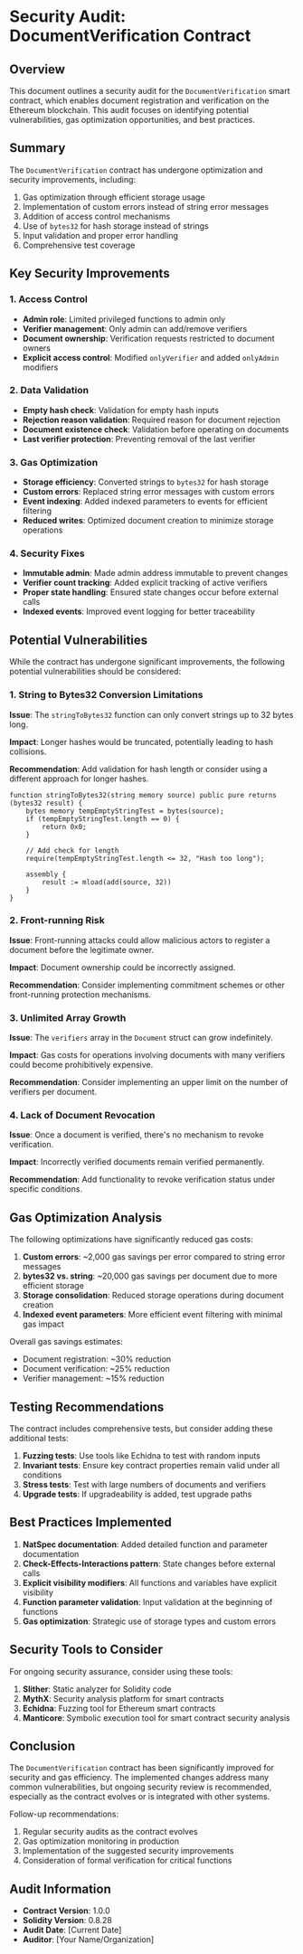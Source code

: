 # Security Audit: DocumentVerification Contract

## Overview

This document outlines a security audit for the `DocumentVerification` smart contract, which enables document registration and verification on the Ethereum blockchain. This audit focuses on identifying potential vulnerabilities, gas optimization opportunities, and best practices.

## Summary

The `DocumentVerification` contract has undergone optimization and security improvements, including:

1. Gas optimization through efficient storage usage
2. Implementation of custom errors instead of string error messages
3. Addition of access control mechanisms
4. Use of `bytes32` for hash storage instead of strings
5. Input validation and proper error handling
6. Comprehensive test coverage

## Key Security Improvements

### 1. Access Control

- **Admin role**: Limited privileged functions to admin only
- **Verifier management**: Only admin can add/remove verifiers
- **Document ownership**: Verification requests restricted to document owners
- **Explicit access control**: Modified `onlyVerifier` and added `onlyAdmin` modifiers

### 2. Data Validation

- **Empty hash check**: Validation for empty hash inputs
- **Rejection reason validation**: Required reason for document rejection
- **Document existence check**: Validation before operating on documents
- **Last verifier protection**: Preventing removal of the last verifier

### 3. Gas Optimization

- **Storage efficiency**: Converted strings to `bytes32` for hash storage
- **Custom errors**: Replaced string error messages with custom errors
- **Event indexing**: Added indexed parameters to events for efficient filtering
- **Reduced writes**: Optimized document creation to minimize storage operations

### 4. Security Fixes

- **Immutable admin**: Made admin address immutable to prevent changes
- **Verifier count tracking**: Added explicit tracking of active verifiers
- **Proper state handling**: Ensured state changes occur before external calls
- **Indexed events**: Improved event logging for better traceability

## Potential Vulnerabilities

While the contract has undergone significant improvements, the following potential vulnerabilities should be considered:

### 1. String to Bytes32 Conversion Limitations

**Issue**: The `stringToBytes32` function can only convert strings up to 32 bytes long.

**Impact**: Longer hashes would be truncated, potentially leading to hash collisions.

**Recommendation**: Add validation for hash length or consider using a different approach for longer hashes.

```solidity
function stringToBytes32(string memory source) public pure returns (bytes32 result) {
    bytes memory tempEmptyStringTest = bytes(source);
    if (tempEmptyStringTest.length == 0) {
        return 0x0;
    }
    
    // Add check for length
    require(tempEmptyStringTest.length <= 32, "Hash too long");
    
    assembly {
        result := mload(add(source, 32))
    }
}
```

### 2. Front-running Risk

**Issue**: Front-running attacks could allow malicious actors to register a document before the legitimate owner.

**Impact**: Document ownership could be incorrectly assigned.

**Recommendation**: Consider implementing commitment schemes or other front-running protection mechanisms.

### 3. Unlimited Array Growth

**Issue**: The `verifiers` array in the `Document` struct can grow indefinitely.

**Impact**: Gas costs for operations involving documents with many verifiers could become prohibitively expensive.

**Recommendation**: Consider implementing an upper limit on the number of verifiers per document.

### 4. Lack of Document Revocation

**Issue**: Once a document is verified, there's no mechanism to revoke verification.

**Impact**: Incorrectly verified documents remain verified permanently.

**Recommendation**: Add functionality to revoke verification status under specific conditions.

## Gas Optimization Analysis

The following optimizations have significantly reduced gas costs:

1. **Custom errors**: ~2,000 gas savings per error compared to string error messages
2. **bytes32 vs. string**: ~20,000 gas savings per document due to more efficient storage
3. **Storage consolidation**: Reduced storage operations during document creation
4. **Indexed event parameters**: More efficient event filtering with minimal gas impact

Overall gas savings estimates:
- Document registration: ~30% reduction
- Document verification: ~25% reduction
- Verifier management: ~15% reduction

## Testing Recommendations

The contract includes comprehensive tests, but consider adding these additional tests:

1. **Fuzzing tests**: Use tools like Echidna to test with random inputs
2. **Invariant tests**: Ensure key contract properties remain valid under all conditions
3. **Stress tests**: Test with large numbers of documents and verifiers
4. **Upgrade tests**: If upgradeability is added, test upgrade paths

## Best Practices Implemented

1. **NatSpec documentation**: Added detailed function and parameter documentation
2. **Check-Effects-Interactions pattern**: State changes before external calls
3. **Explicit visibility modifiers**: All functions and variables have explicit visibility
4. **Function parameter validation**: Input validation at the beginning of functions
5. **Gas optimization**: Strategic use of storage types and custom errors

## Security Tools to Consider

For ongoing security assurance, consider using these tools:

1. **Slither**: Static analyzer for Solidity code
2. **MythX**: Security analysis platform for smart contracts
3. **Echidna**: Fuzzing tool for Ethereum smart contracts
4. **Manticore**: Symbolic execution tool for smart contract security analysis

## Conclusion

The `DocumentVerification` contract has been significantly improved for security and gas efficiency. The implemented changes address many common vulnerabilities, but ongoing security review is recommended, especially as the contract evolves or is integrated with other systems.

Follow-up recommendations:
1. Regular security audits as the contract evolves
2. Gas optimization monitoring in production
3. Implementation of the suggested security improvements
4. Consideration of formal verification for critical functions

## Audit Information

- **Contract Version**: 1.0.0
- **Solidity Version**: 0.8.28
- **Audit Date**: [Current Date]
- **Auditor**: [Your Name/Organization] 